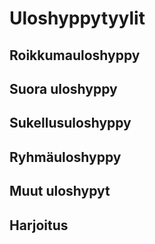 # Uloshyppytyylit

## Roikkumauloshyppy
## Suora uloshyppy
## Sukellusuloshyppy
## Ryhmäuloshyppy
## Muut uloshypyt
## Harjoitus